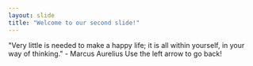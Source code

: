 ```yaml
---
layout: slide
title: "Welcome to our second slide!"
---
```

"Very little is needed to make a happy life; it is all within yourself, in your way of thinking." - Marcus Aurelius
Use the left arrow to go back!
